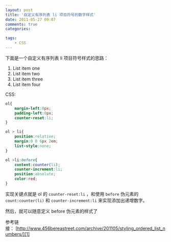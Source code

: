 ```yaml
---
layout: post
title: '自定义有序列表 li 项目符号的数字样式'
date: 2011-05-27 09:07
comments: true
categories: 

tags:
    - CSS
---
```



下面是一个自定义有序列表 li 项目符号样式的思路：  
  
<ol>  
 <li>List item one</li>  
 <li>List item two</li>  
 <li>List item three</li>  
 <li>List item four</li>  
</ol>  
  
  
CSS:  
  
```css
ol{  
	margin-left:0px;  
	padding-left:0px;  
	counter-reset:li;  
}  
```

```css
ol > li{
	position:relative;
	margin:0 0 6px 2em;
	list-style:none;
}
```


```css
ol >li:before{
	content:counter(li);
	counter-increment:li;
	position:absolute;
	color:red;
}
```
  

实现关键点就是 ol 的 `counter-reset:li` ，和使用 `before` 伪元素的 `count:counter(li)` 和 `counter-increment:li` 来实现添加出递增数字。

然后，就可以随意定义 before 伪元素的样式了

  

参考链接： [http://www.456bereastreet.com/archive/201105/styling_ordered_list_numbers/][1] 



[1]: http://www.456bereastreet.com/archive/201105/styling_ordered_list_numbers/